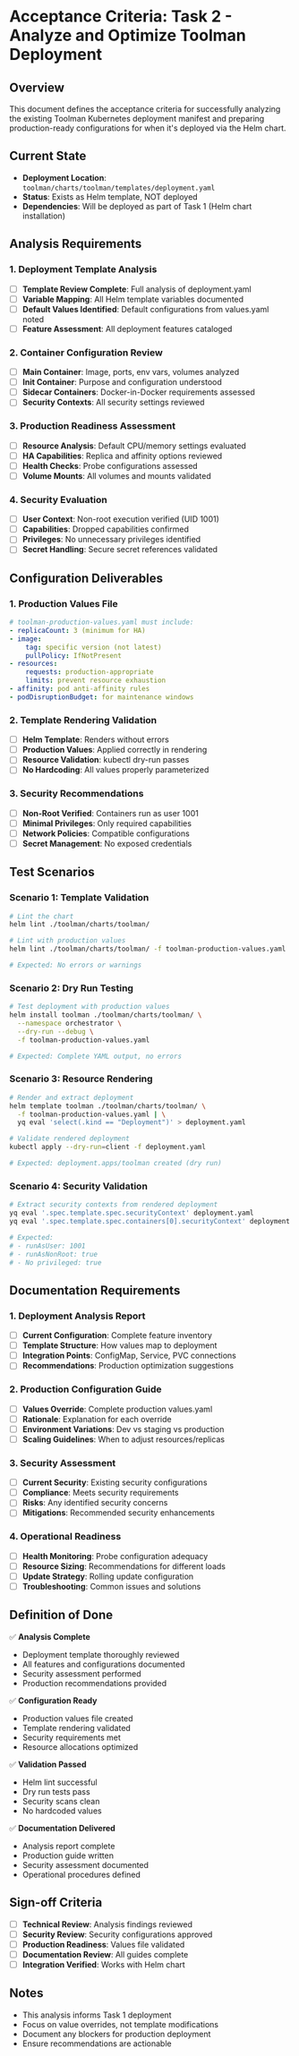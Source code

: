 # Acceptance Criteria: Task 2 - Analyze and Optimize Toolman Deployment

## Overview
This document defines the acceptance criteria for successfully analyzing the existing Toolman Kubernetes deployment manifest and preparing production-ready configurations for when it's deployed via the Helm chart.

## Current State
- **Deployment Location**: `toolman/charts/toolman/templates/deployment.yaml`
- **Status**: Exists as Helm template, NOT deployed
- **Dependencies**: Will be deployed as part of Task 1 (Helm chart installation)

## Analysis Requirements

### 1. Deployment Template Analysis
- [ ] **Template Review Complete**: Full analysis of deployment.yaml
- [ ] **Variable Mapping**: All Helm template variables documented
- [ ] **Default Values Identified**: Default configurations from values.yaml noted
- [ ] **Feature Assessment**: All deployment features cataloged

### 2. Container Configuration Review
- [ ] **Main Container**: Image, ports, env vars, volumes analyzed
- [ ] **Init Container**: Purpose and configuration understood
- [ ] **Sidecar Containers**: Docker-in-Docker requirements assessed
- [ ] **Security Contexts**: All security settings reviewed

### 3. Production Readiness Assessment
- [ ] **Resource Analysis**: Default CPU/memory settings evaluated
- [ ] **HA Capabilities**: Replica and affinity options reviewed
- [ ] **Health Checks**: Probe configurations assessed
- [ ] **Volume Mounts**: All volumes and mounts validated

### 4. Security Evaluation
- [ ] **User Context**: Non-root execution verified (UID 1001)
- [ ] **Capabilities**: Dropped capabilities confirmed
- [ ] **Privileges**: No unnecessary privileges identified
- [ ] **Secret Handling**: Secure secret references validated

## Configuration Deliverables

### 1. Production Values File
```yaml
# toolman-production-values.yaml must include:
- replicaCount: 3 (minimum for HA)
- image:
    tag: specific version (not latest)
    pullPolicy: IfNotPresent
- resources:
    requests: production-appropriate
    limits: prevent resource exhaustion
- affinity: pod anti-affinity rules
- podDisruptionBudget: for maintenance windows
```

### 2. Template Rendering Validation
- [ ] **Helm Template**: Renders without errors
- [ ] **Production Values**: Applied correctly in rendering
- [ ] **Resource Validation**: kubectl dry-run passes
- [ ] **No Hardcoding**: All values properly parameterized

### 3. Security Recommendations
- [ ] **Non-Root Verified**: Containers run as user 1001
- [ ] **Minimal Privileges**: Only required capabilities
- [ ] **Network Policies**: Compatible configurations
- [ ] **Secret Management**: No exposed credentials

## Test Scenarios

### Scenario 1: Template Validation
```bash
# Lint the chart
helm lint ./toolman/charts/toolman/

# Lint with production values
helm lint ./toolman/charts/toolman/ -f toolman-production-values.yaml

# Expected: No errors or warnings
```

### Scenario 2: Dry Run Testing
```bash
# Test deployment with production values
helm install toolman ./toolman/charts/toolman/ \
  --namespace orchestrator \
  --dry-run --debug \
  -f toolman-production-values.yaml

# Expected: Complete YAML output, no errors
```

### Scenario 3: Resource Rendering
```bash
# Render and extract deployment
helm template toolman ./toolman/charts/toolman/ \
  -f toolman-production-values.yaml | \
  yq eval 'select(.kind == "Deployment")' > deployment.yaml

# Validate rendered deployment
kubectl apply --dry-run=client -f deployment.yaml

# Expected: deployment.apps/toolman created (dry run)
```

### Scenario 4: Security Validation
```bash
# Extract security contexts from rendered deployment
yq eval '.spec.template.spec.securityContext' deployment.yaml
yq eval '.spec.template.spec.containers[0].securityContext' deployment.yaml

# Expected:
# - runAsUser: 1001
# - runAsNonRoot: true
# - No privileged: true
```

## Documentation Requirements

### 1. Deployment Analysis Report
- [ ] **Current Configuration**: Complete feature inventory
- [ ] **Template Structure**: How values map to deployment
- [ ] **Integration Points**: ConfigMap, Service, PVC connections
- [ ] **Recommendations**: Production optimization suggestions

### 2. Production Configuration Guide
- [ ] **Values Override**: Complete production values.yaml
- [ ] **Rationale**: Explanation for each override
- [ ] **Environment Variations**: Dev vs staging vs production
- [ ] **Scaling Guidelines**: When to adjust resources/replicas

### 3. Security Assessment
- [ ] **Current Security**: Existing security configurations
- [ ] **Compliance**: Meets security requirements
- [ ] **Risks**: Any identified security concerns
- [ ] **Mitigations**: Recommended security enhancements

### 4. Operational Readiness
- [ ] **Health Monitoring**: Probe configuration adequacy
- [ ] **Resource Sizing**: Recommendations for different loads
- [ ] **Update Strategy**: Rolling update configuration
- [ ] **Troubleshooting**: Common issues and solutions

## Definition of Done

✅ **Analysis Complete**
- Deployment template thoroughly reviewed
- All features and configurations documented
- Security assessment performed
- Production recommendations provided

✅ **Configuration Ready**
- Production values file created
- Template rendering validated
- Security requirements met
- Resource allocations optimized

✅ **Validation Passed**
- Helm lint successful
- Dry run tests pass
- Security scans clean
- No hardcoded values

✅ **Documentation Delivered**
- Analysis report complete
- Production guide written
- Security assessment documented
- Operational procedures defined

## Sign-off Criteria

- [ ] **Technical Review**: Analysis findings reviewed
- [ ] **Security Review**: Security configurations approved
- [ ] **Production Readiness**: Values file validated
- [ ] **Documentation Review**: All guides complete
- [ ] **Integration Verified**: Works with Helm chart

## Notes
- This analysis informs Task 1 deployment
- Focus on value overrides, not template modifications
- Document any blockers for production deployment
- Ensure recommendations are actionable